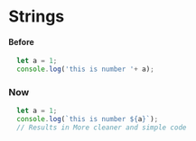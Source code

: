 # Strings

#### Before

```javascript
  let a = 1;
  console.log('this is number '+ a);
```

### Now

```javascript
  let a = 1;
  console.log(`this is number ${a}`);
  // Results in More cleaner and simple code

```
